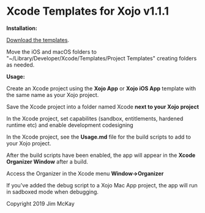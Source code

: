 # Xcode Templates for Xojo v1.1.1    
  
**Installation:**    
  
[Download the templates](https://github.com/jimmckay/Xcode-Templates-for-Xojo/releases).     
  
Move the iOS and macOS folders to "~/Library/Developer/Xcode/Templates/Project Templates" creating folders as needed.    
  
**Usage:**    
  
Create an Xcode project using the **Xojo App** or **Xojo iOS App** template with the same name as your Xojo project.     
  
Save the Xcode project into a folder named Xcode **next to your Xojo project**    
  
In the Xcode project, set capabilites (sandbox, entitlements, hardened runtime etc) and enable development codesigning    
  
In the Xcode project, see the **Usage.md** file for the build scripts to add to your Xojo project.  
  
After the build scripts have been enabled, the app will appear in the **Xcode Organizer Window**  after a build.
  
Access the Organizer in the Xcode menu **Window->Organizer**  
  
If you've added the debug script to a Xojo Mac App project, the app will run in sadboxed mode when debugging.  

Copyright 2019 Jim McKay
